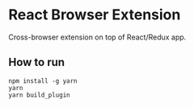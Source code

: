 # React Browser Extension

Cross-browser extension on top of React/Redux app.

## How to run

```shell
npm install -g yarn
yarn
yarn build_plugin
```
